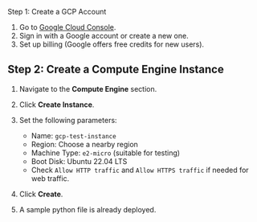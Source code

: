 Step 1: Create a GCP Account
1. Go to [Google Cloud Console](https://console.cloud.google.com/).
2. Sign in with a Google account or create a new one.
3. Set up billing (Google offers free credits for new users).

## Step 2: Create a Compute Engine Instance
1. Navigate to the **Compute Engine** section.
2. Click **Create Instance**.
3. Set the following parameters:
   - Name: `gcp-test-instance`
   - Region: Choose a nearby region
   - Machine Type: `e2-micro` (suitable for testing)
   - Boot Disk: Ubuntu 22.04 LTS
   - Check `Allow HTTP traffic` and `Allow HTTPS traffic` if needed for web traffic.

4. Click **Create**.
5. A sample python file is already deployed.